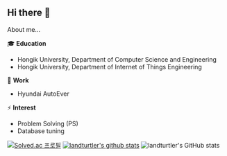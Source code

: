 ## Hi there 👋

About me...

🎓 **Education**
- Hongik University, Department of Computer Science and Engineering
- Hongik University, Department of Internet of Things Engineering


💼 **Work**
- Hyundai AutoEver


⚡ **Interest**
- Problem Solving (PS)
- Database tuning 

[![Solved.ac
프로필](http://mazassumnida.wtf/api/mini/generate_badge?boj=buc03226)](https://solved.ac/buc03226)
[![landturtler's github stats](https://github-readme-stats.vercel.app/api/top-langs/?username=landturtler&theme=dracula&show_icons=true&hide_border=true&title_color=f362bd&icon_color=f362bd&layout=compact)](https://github.com/landturtler)
![landturtler's GitHub stats](https://github-readme-stats.vercel.app/api?username=landturtler&theme=dracula&show_icons=true)
<!--
**landturtler/landturtler** is a ✨ _special_ ✨ repository because its `README.md` (this file) appears on your GitHub profile.

Here are some ideas to get you started:

- 🔭 I’m currently working on ...
- 🌱 I’m currently learning ...
- 👯 I’m looking to collaborate on ...
- 🤔 I’m looking for help with ...
- 💬 Ask me about ...
- 📫 How to reach me: ...
- 😄 Pronouns: ...
- ⚡ Fun fact: ...
-->
